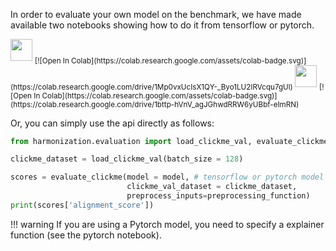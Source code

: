 In order to evaluate your own model on the benchmark, we have made available two notebooks showing how to do it from tensorflow or pytorch.




<img src="https://upload.wikimedia.org/wikipedia/commons/thumb/2/2d/Tensorflow_logo.svg/230px-Tensorflow_logo.svg.png" width=35>
<sub> [![Open In Colab](https://colab.research.google.com/assets/colab-badge.svg)](https://colab.research.google.com/drive/1Mp0vxUcIsX1QY-_Byo1LU2IRVcqu7gUl) </sub>


<img src="https://pytorch.org/assets/images/pytorch-logo.png" width=35>
<sub> [![Open In Colab](https://colab.research.google.com/assets/colab-badge.svg)](https://colab.research.google.com/drive/1bttp-hVnV_agJGhwdRRW6yUBbf-eImRN) </sub>



Or, you can simply use the api directly as follows:

```python
from harmonization.evaluation import load_clickme_val, evaluate_clickme

clickme_dataset = load_clickme_val(batch_size = 128)

scores = evaluate_clickme(model = model, # tensorflow or pytorch model
                          clickme_val_dataset = clickme_dataset,
                          preprocess_inputs=preprocessing_function)
print(scores['alignment_score'])
```

!!! warning
    If you are using a Pytorch model, you need to specify a explainer function (see the pytorch notebook).